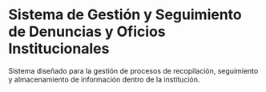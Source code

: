 # Sistema de Gestión y Seguimiento de Denuncias y Oficios Institucionales
Sistema diseñado para la gestión de procesos de recopilación, seguimiento y almacenamiento de información dentro de la institución.
